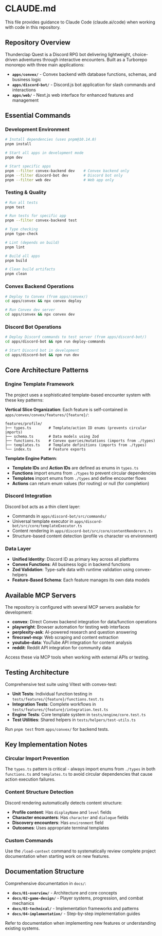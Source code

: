 # CLAUDE.md

This file provides guidance to Claude Code (claude.ai/code) when working with code in this repository.

## Repository Overview

Thunderclap Quest is a Discord RPG bot delivering lightweight, choice-driven adventures through interactive encounters. Built as a Turborepo monorepo with three main applications:

- **`apps/convex/`** - Convex backend with database functions, schemas, and business logic
- **`apps/discord-bot/`** - Discord.js bot application for slash commands and interactions
- **`apps/web/`** - Next.js web interface for enhanced features and management

## Essential Commands

### Development Environment
```bash
# Install dependencies (uses pnpm@10.14.0)
pnpm install

# Start all apps in development mode
pnpm dev

# Start specific apps
pnpm --filter convex-backend dev    # Convex backend only
pnpm --filter discord-bot dev       # Discord bot only
pnpm --filter web dev               # Web app only
```

### Testing & Quality
```bash
# Run all tests
pnpm test

# Run tests for specific app
pnpm --filter convex-backend test

# Type checking
pnpm type-check

# Lint (depends on build)
pnpm lint

# Build all apps
pnpm build

# Clean build artifacts
pnpm clean
```

### Convex Backend Operations
```bash
# Deploy to Convex (from apps/convex/)
cd apps/convex && npx convex deploy

# Run Convex dev server
cd apps/convex && npx convex dev
```

### Discord Bot Operations
```bash
# Deploy Discord commands to test server (from apps/discord-bot/)
cd apps/discord-bot && npm run deploy-commands

# Start Discord bot in development
cd apps/discord-bot && npm run dev
```

## Core Architecture Patterns

### Engine Template Framework
The project uses a sophisticated template-based encounter system with these key patterns:

**Vertical Slice Organization**: Each feature is self-contained in `apps/convex/convex/features/{feature}/`:
```
features/profile/
├── types.ts        # Template/action ID enums (prevents circular imports)
├── schema.ts       # Data models using Zod
├── functions.ts    # Convex queries/mutations (imports from ./types)
├── templates.ts    # Template definitions (imports from ./types)
└── index.ts        # Feature exports
```

**Template Engine Pattern**:
- **Template IDs** and **Action IDs** are defined as enums in `types.ts`
- **Functions** import enums from `./types` to prevent circular dependencies
- **Templates** import enums from `./types` and define encounter flows
- **Actions** can return enum values (for routing) or null (for completion)

### Discord Integration
Discord bot acts as a thin client layer:
- Commands in `apps/discord-bot/src/commands/`
- Universal template executor in `apps/discord-bot/src/core/templateExecutor.ts`
- Content rendering in `apps/discord-bot/src/core/contentRenderers.ts`
- Structure-based content detection (profile vs character vs environment)

### Data Layer
- **Unified Identity**: Discord ID as primary key across all platforms
- **Convex Functions**: All business logic in backend functions
- **Zod Validation**: Type-safe data with runtime validation using convex-helpers
- **Feature-Based Schema**: Each feature manages its own data models

## Available MCP Servers

The repository is configured with several MCP servers available for development:
- **convex**: Direct Convex backend integration for data/function operations
- **playwright**: Browser automation for testing web interfaces
- **perplexity-ask**: AI-powered research and question answering
- **firecrawl-mcp**: Web scraping and content extraction
- **youtube-data**: YouTube API integration for content analysis
- **reddit**: Reddit API integration for community data

Access these via MCP tools when working with external APIs or testing.

## Testing Architecture

Comprehensive test suite using Vitest with convex-test:
- **Unit Tests**: Individual function testing in `tests/features/{feature}/functions.test.ts`
- **Integration Tests**: Complete workflows in `tests/features/{feature}/integration.test.ts`
- **Engine Tests**: Core template system in `tests/engine/core.test.ts`
- **Test Utilities**: Shared helpers in `tests/helpers/test-utils.ts`

Run `pnpm test` from `apps/convex/` for backend tests.

## Key Implementation Notes

### Circular Import Prevention
The `types.ts` pattern is critical - always import enums from `./types` in both `functions.ts` and `templates.ts` to avoid circular dependencies that cause action execution failures.

### Content Structure Detection
Discord rendering automatically detects content structure:
- **Profile content**: Has `displayName` and `level` fields
- **Character encounters**: Has `character` and `dialogue` fields
- **Discovery encounters**: Has `environment` field
- **Outcomes**: Uses appropriate terminal templates

### Custom Commands
Use the `/load-context` command to systematically review complete project documentation when starting work on new features.

## Documentation Structure

Comprehensive documentation in `docs/`:
- **`docs/01-overview/`** - Architecture and core concepts
- **`docs/02-game-design/`** - Player systems, progression, and combat mechanics
- **`docs/03-technical/`** - Implementation frameworks and patterns
- **`docs/04-implementation/`** - Step-by-step implementation guides

Refer to documentation when implementing new features or understanding existing systems.